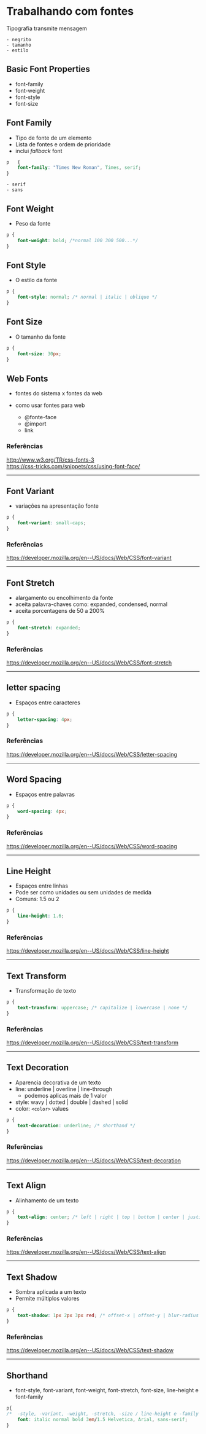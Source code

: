 # Trabalhando com fontes

Tipografia transmite mensagem

    - negrito
    - tamanho
    - estilo

## Basic Font Properties

* font-family
* font-weight
* font-style
* font-size

## Font Family

* Tipo de fonte de um elemento
* Lista de fontes e ordem de prioridade
* inclui *fallback* font

```css
p   {
    font-family: "Times New Roman", Times, serif;
}
```
    - serif
    - sans

## Font Weight

* Peso da fonte

```css
p {
    font-weight: bold; /*normal 100 300 500...*/
}
```

## Font Style

* O estilo da fonte

```css
p {
    font-style: normal; /* normal | italic | oblique */
}
```

## Font Size

* O tamanho da fonte

```css
p {
    font-size: 30px;
}
```

## Web Fonts

- fontes do sistema x fontes da web
- como usar fontes para web

    * @fonte-face
    * @import
    * link


### Referências

http://www.w3.org/TR/css-fonts-3  
https://css-tricks.com/snippets/css/using-font-face/

---------------------------------------------------------------

## Font Variant

* variações na apresentação fonte

```css
p {
    font-variant: small-caps;
}
```

### Referências
https://developer.mozilla.org/en--US/docs/Web/CSS/font-variant


---------------------------------------------------------------
## Font Stretch

* alargamento ou encolhimento da fonte
* aceita palavra-chaves como: expanded, condensed, normal
* aceita porcentagens de 50 a 200%

```css
p {
    font-stretch: expanded;
}
```

### Referências
https://developer.mozilla.org/en--US/docs/Web/CSS/font-stretch

---------------------------------------------------------------
## letter spacing

* Espaços entre caracteres

```css
p {
    letter-spacing: 4px;
}
```

### Referências
https://developer.mozilla.org/en--US/docs/Web/CSS/letter-spacing

---------------------------------------------------------------
## Word Spacing

* Espaços entre palavras

```css
p {
    word-spacing: 4px;
}

```

### Referências
https://developer.mozilla.org/en--US/docs/Web/CSS/word-spacing

---------------------------------------------------------------
## Line Height

* Espaços entre linhas
* Pode ser como unidades ou sem unidades de medida
* Comuns: 1.5 ou 2

```css
p {
    line-height: 1.6;
}
```

### Referências
https://developer.mozilla.org/en--US/docs/Web/CSS/line-height

---------------------------------------------------------------
## Text Transform

* Transformação de texto

```css
p {
    text-transform: uppercase; /* capitalize | lowercase | none */
}
```

### Referências
https://developer.mozilla.org/en--US/docs/Web/CSS/text-transform

---------------------------------------------------------------
## Text Decoration

* Aparencia decorativa de um texto
* line: underline | overline | line-through
    * podemos aplicas mais de 1 valor
* style: wavy | dotted | double | dashed | solid
* color: `<color>` values

```css
p {
    text-decoration: underline; /* shorthand */
}
```

### Referências
https://developer.mozilla.org/en--US/docs/Web/CSS/text-decoration

---------------------------------------------------------------
## Text Align

* Alinhamento de um texto

```css
p {
    text-align: center; /* left | right | top | bottom | center | justify */
}
```

### Referências
https://developer.mozilla.org/en--US/docs/Web/CSS/text-align

---------------------------------------------------------------
## Text Shadow

* Sombra aplicada a um texto
* Permite múltiplos valores

```css
p {
    text-shadow: 1px 2px 3px red; /* offset-x | offset-y | blur-radius | color */
}
```

### Referências
https://developer.mozilla.org/en--US/docs/Web/CSS/text-shadow

---------------------------------------------------------------

## Shorthand

* font-style, font-variant, font-weight, font-stretch, font-size, line-height e font-family

```css
p{
/*  -style, -variant, -weight, -stretch, -size / line-height e -family */
    font: italic normal bold 3em/1.5 Helvetica, Arial, sans-serif;
}
```